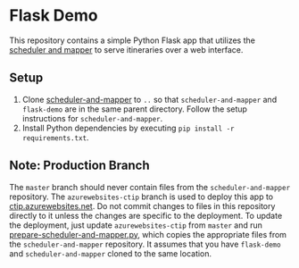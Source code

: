 # Flask Demo
This repository contains a simple Python Flask app that utilizes the 
[scheduler and mapper](https://github.com/itineraries/scheduler-and-mapper)
to serve itineraries over a web interface.

## Setup
1. Clone
   [scheduler-and-mapper](https://github.com/itineraries/scheduler-and-mapper)
   to `..` so that `scheduler-and-mapper` and `flask-demo` are in the same
   parent directory. Follow the setup instructions for `scheduler-and-mapper`.
2. Install Python dependencies by executing `pip install -r requirements.txt`.

## Note: Production Branch
The `master` branch should never contain files from the `scheduler-and-mapper`
repository. The `azurewebsites-ctip` branch is used to deploy this app to
[ctip.azurewebsites.net](https://ctip.azurewebsites.net/). Do not commit
changes to files in this repository directly to it unless the changes are
specific to the deployment. To update the deployment, just update
`azurewebsites-ctip` from `master` and run
[prepare-scheduler-and-mapper.py](prepare-scheduler-and-mapper.py), which
copies the appropriate files from the `scheduler-and-mapper` repository.
It assumes that you have `flask-demo` and `scheduler-and-mapper` cloned to the
same location.
